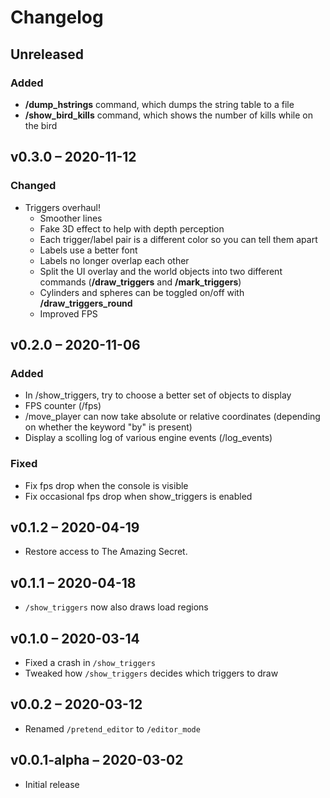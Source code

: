 # Changelog

## Unreleased

### Added

- **/dump_hstrings** command, which dumps the string table to a file
- **/show_bird_kills** command, which shows the number of kills while on the bird

## v0.3.0 – 2020-11-12

### Changed

- Triggers overhaul!
  - Smoother lines
  - Fake 3D effect to help with depth perception
  - Each trigger/label pair is a different color so you can tell them apart
  - Labels use a better font
  - Labels no longer overlap each other
  - Split the UI overlay and the world objects into two different commands (**/draw_triggers** and **/mark_triggers**)
  - Cylinders and spheres can be toggled on/off with **/draw_triggers_round**
  - Improved FPS

## v0.2.0 – 2020-11-06

### Added

- In /show_triggers, try to choose a better set of objects to display
- FPS counter (/fps)
- /move_player can now take absolute or relative coordinates (depending on whether the keyword "by" is present)
- Display a scolling log of various engine events (/log_events)

### Fixed

- Fix fps drop when the console is visible
- Fix occasional fps drop when show_triggers is enabled

## v0.1.2 – 2020-04-19

- Restore access to The Amazing Secret.

## v0.1.1 – 2020-04-18

- `/show_triggers` now also draws load regions

## v0.1.0 – 2020-03-14

- Fixed a crash in `/show_triggers`
- Tweaked how `/show_triggers` decides which triggers to draw

## v0.0.2 – 2020-03-12

- Renamed `/pretend_editor` to `/editor_mode`

## v0.0.1-alpha – 2020-03-02

- Initial release
